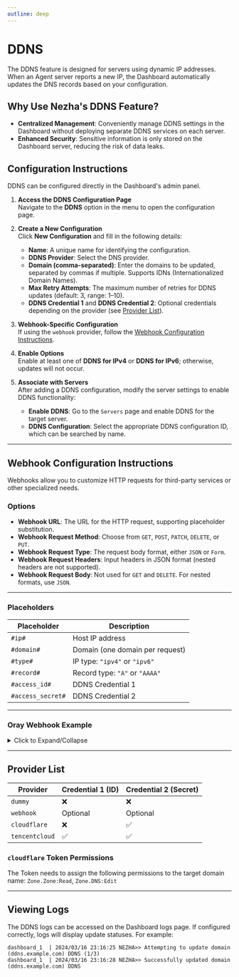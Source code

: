 ```yaml
---
outline: deep
---
```


# DDNS

The DDNS feature is designed for servers using dynamic IP addresses. When an Agent server reports a new IP, the Dashboard automatically updates the DNS records based on your configuration.

## Why Use Nezha's DDNS Feature?

- **Centralized Management**: Conveniently manage DDNS settings in the Dashboard without deploying separate DDNS services on each server.
- **Enhanced Security**: Sensitive information is only stored on the Dashboard server, reducing the risk of data leaks.

## Configuration Instructions

DDNS can be configured directly in the Dashboard's admin panel.

1. **Access the DDNS Configuration Page**  
   Navigate to the **DDNS** option in the menu to open the configuration page.  

2. **Create a New Configuration**  
   Click **New Configuration** and fill in the following details:
   - **Name**: A unique name for identifying the configuration.
   - **DDNS Provider**: Select the DNS provider.
   - **Domain (comma-separated)**: Enter the domains to be updated, separated by commas if multiple. Supports IDNs (Internationalized Domain Names).
   - **Max Retry Attempts**: The maximum number of retries for DDNS updates (default: 3, range: 1–10).
   - **DDNS Credential 1** and **DDNS Credential 2**: Optional credentials depending on the provider (see [Provider List](#provider-list)).

3. **Webhook-Specific Configuration**  
   If using the `webhook` provider, follow the [Webhook Configuration Instructions](#webhook-configuration-instructions).

4. **Enable Options**  
   Enable at least one of **DDNS for IPv4** or **DDNS for IPv6**; otherwise, updates will not occur.

5. **Associate with Servers**  
   After adding a DDNS configuration, modify the server settings to enable DDNS functionality:
   - **Enable DDNS**: Go to the `Servers` page and enable DDNS for the target server.
   - **DDNS Configuration**: Select the appropriate DDNS configuration ID, which can be searched by name.

---

## Webhook Configuration Instructions

Webhooks allow you to customize HTTP requests for third-party services or other specialized needs.

### Options

- **Webhook URL**: The URL for the HTTP request, supporting placeholder substitution.
- **Webhook Request Method**: Choose from `GET`, `POST`, `PATCH`, `DELETE`, or `PUT`.
- **Webhook Request Type**: The request body format, either `JSON` or `Form`.
- **Webhook Request Headers**: Input headers in JSON format (nested headers are not supported).
- **Webhook Request Body**: Not used for `GET` and `DELETE`. For nested formats, use `JSON`.

---

### Placeholders

| Placeholder      | Description                      |
| ---------------- | -------------------------------- |
| `#ip#`           | Host IP address                 |
| `#domain#`       | Domain (one domain per request) |
| `#type#`         | IP type: `"ipv4"` or `"ipv6"`   |
| `#record#`       | Record type: `"A"` or `"AAAA"`  |
| `#access_id#`    | DDNS Credential 1               |
| `#access_secret#`| DDNS Credential 2               |

---

### Oray Webhook Example
<details>
  <summary>Click to Expand/Collapse</summary>

- **URL**: `http://ddns.oray.com/ph/update?hostname=#domain#&myip=#ip#`
- **Request Method**: `GET`
- **Request Headers**:  
  ```json
  {
    "Authorization": "Basic pass"
  }
  ```
  Here, `pass` is the Base64-encoded value of your `username:password`. For example, `user:pass` becomes `dXNlcjpwYXNzCg==`.
- **Notes**: Oray only supports A records, so only enable IPv4.

</details>

---

## Provider List

| Provider         | Credential 1 (ID) | Credential 2 (Secret) |
| ---------------- | ---------------- | --------------------- |
| `dummy`          | ❌               | ❌                    |
| `webhook`        | Optional         | Optional              |
| `cloudflare`     | ❌               | ✅                    |
| `tencentcloud`   | ✅               | ✅                    |

### `cloudflare` Token Permissions

The Token needs to assign the following permissions to the target domain name:
   `Zone.Zone:Read`, `Zone.DNS:Edit`

---

## Viewing Logs

The DDNS logs can be accessed on the Dashboard logs page. If configured correctly, logs will display update statuses. For example:

```shell
dashboard_1  | 2024/03/16 23:16:25 NEZHA>> Attempting to update domain (ddns.example.com) DDNS (1/3)
dashboard_1  | 2024/03/16 23:16:28 NEZHA>> Successfully updated domain (ddns.example.com) DDNS
```